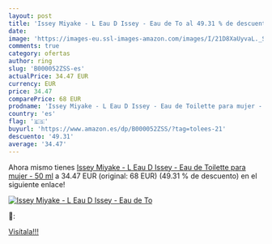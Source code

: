 ```yaml
---
layout: post
title: 'Issey Miyake - L Eau D Issey - Eau de To al 49.31 % de descuento'
date: 
image: 'https://images-eu.ssl-images-amazon.com/images/I/21D8XaUyvaL._SL200_.jpg'
comments: true
category: ofertas
author: ring
slug: 'B000052ZSS-es'
actualPrice: 34.47 EUR
currency: EUR
price: 34.47
comparePrice: 68 EUR
prodname: 'Issey Miyake - L Eau D Issey - Eau de Toilette para mujer - 50 ml'
country: 'es'
flag: '🇪🇸'
buyurl: 'https://www.amazon.es/dp/B000052ZSS/?tag=tolees-21'
descuento: '49.31'
average: '34.47'
---
```


Ahora mismo tienes [Issey Miyake - L Eau D Issey - Eau de Toilette para mujer - 50 ml](https://www.amazon.es/dp/B000052ZSS/?tag=tolees-21) a 34.47 EUR (original: 68 EUR) (49.31 %  de descuento) en el siguiente enlace!

[![Issey Miyake - L Eau D Issey - Eau de To](https://images-eu.ssl-images-amazon.com/images/I/21D8XaUyvaL._SL200_.jpg)](https://www.amazon.es/dp/B000052ZSS/?tag=tolees-21)

🔎:


[Visítala!!!](https://www.amazon.es/dp/B000052ZSS/?tag=tolees-21)
